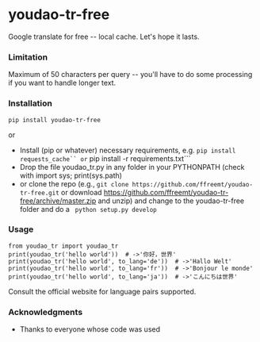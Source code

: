 # youdao-tr-free

Google translate for free -- local cache. Let's hope it lasts.
### Limitation
Maximum of 50 characters per query -- you'll have to do some processing if you want to handle longer text.

### Installation

```pip install youdao-tr-free```

or

* Install (pip or whatever) necessary requirements, e.g. ```
pip install requests_cache`` or ```
pip install -r requirements.txt```
* Drop the file youdao_tr.py in any folder in your PYTHONPATH (check with import sys; print(sys.path)
* or clone the repo (e.g., ```git clone https://github.com/ffreemt/youdao-tr-free.git``` or download https://github.com/ffreemt/youdao-tr-free/archive/master.zip and unzip) and change to the youdao-tr-free folder and do a ```
python setup.py develop```

### Usage

```
from youdao_tr import youdao_tr
print(youdao_tr('hello world'))  # ->'你好，世界'
print(youdao_tr('hello world', to_lang='de'))  # ->'Hallo Welt'
print(youdao_tr('hello world', to_lang='fr'))  # ->'Bonjour le monde'
print(youdao_tr('hello world', to_lang='ja'))  # ->'こんにちは世界'
```

Consult the official website for language pairs supported.

### Acknowledgments

* Thanks to everyone whose code was used
